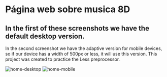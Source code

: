# Página web sobre musica 8D
## In the first of these screenshots we have the default desktop version.
In the second screenshot we have the adaptive version for mobile devices, so if our device has a width of 500px or less, it will use this version.
This project was created to practice the Less preprocessor.

![home-desktop](https://user-images.githubusercontent.com/107125191/185818529-f17f681c-8170-4e88-9fbe-6c1e5b43da4b.png)
![home-mobile](https://user-images.githubusercontent.com/107125191/185818531-41897649-d7cb-44a4-8bed-eebc3913dc79.png)
